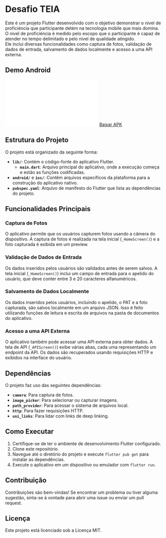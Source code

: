 Desafio TEIA    
===================

Este é um projeto Flutter desenvolvido com o objetivo demonstrar o nivel 
de proficiéncia que participante detém na tecnologia mobile que mais domina. O nivel de proficiéncia é medido pelo escopo que o participante é capaz de atender no tempo 
delimitado e pelo nivel de qualidade atingido.  
Ele inclui diversas funcionalidades como captura de fotos, validação de dados de entrada, salvamento de dados localmente e acesso a uma API externa.

Demo Android
--------------------
![QR Code](./README.md)
[Baixar APK](./DEMO/Android/Desafio-TEIA.apk)

Estrutura do Projeto
--------------------

O projeto está organizado da seguinte forma:

*   **`lib/`**: Contém o código-fonte do aplicativo Flutter.
    *   **`main.dart`**: Arquivo principal do aplicativo, onde a execução começa e estão as funções codificadas.
*   **`android/`** e **`ios/`**: Contêm arquivos específicos da plataforma para a construção do aplicativo nativo.
*   **`pubspec.yaml`**: Arquivo de manifesto do Flutter que lista as dependências do projeto.

Funcionalidades Principais
--------------------------

### Captura de Fotos

O aplicativo permite que os usuários capturem fotos usando a câmera do dispositivo. A captura de fotos é realizada na tela inicial (`_HomeScreen()`) e a foto capturada é exibida em um preview.

### Validação de Dados de Entrada

Os dados inseridos pelos usuários são validados antes de serem salvos. A tela inicial (`_HomeScreen()`) inclui um campo de entrada para o apelido do usuário, que deve conter entre 3 e 20 caracteres alfanuméricos.

### Salvamento de Dados Localmente

Os dados inseridos pelos usuários, incluindo o apelido, o PAT e a foto capturada, são salvos localmente em um arquivo JSON. Isso é feito utilizando funções de leitura e escrita de arquivos na pasta de documentos do aplicativo.

### Acesso a uma API Externa

O aplicativo também pode acessar uma API externa para obter dados. A tela de API (`_APIScreen()`) exibe várias abas, cada uma representando um endpoint da API. Os dados são recuperados usando requisições HTTP e exibidos na interface do usuário.

Dependências
------------

O projeto faz uso das seguintes dependências:

*   **`camera`**: Para captura de fotos.
*   **`image_picker`**: Para selecionar ou capturar imagens.
*   **`path_provider`**: Para acessar o sistema de arquivos local.
*   **`http`**: Para fazer requisições HTTP.
*   **`uni_links`**: Para lidar com links de deep linking.

Como Executar
-------------

1.  Certifique-se de ter o ambiente de desenvolvimento Flutter configurado.
2.  Clone este repositório.
3.  Navegue até o diretório do projeto e execute `flutter pub get` para instalar as dependências.
4.  Execute o aplicativo em um dispositivo ou emulador com `flutter run`.

Contribuição
------------

Contribuições são bem-vindas! Se encontrar um problema ou tiver alguma sugestão, sinta-se à vontade para abrir uma issue ou enviar um pull request.

Licença
-------

Este projeto está licenciado sob a Licença MIT.